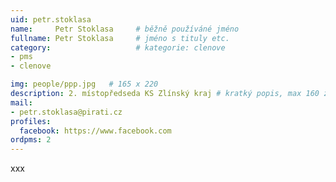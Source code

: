 ```yaml
---
uid: petr.stoklasa
name:     Petr Stoklasa  	# běžně používáné jméno
fullname: Petr Stoklasa  	# jméno s tituly etc.
category:                   # kategorie: clenove
- pms
- clenove

img: people/ppp.jpg   # 165 x 220
description: 2. místopředseda KS Zlínský kraj # kratký popis, max 160 znaků
mail:
- petr.stoklasa@pirati.cz
profiles:
  facebook: https://www.facebook.com
ordpms: 2
---
```


xxx
